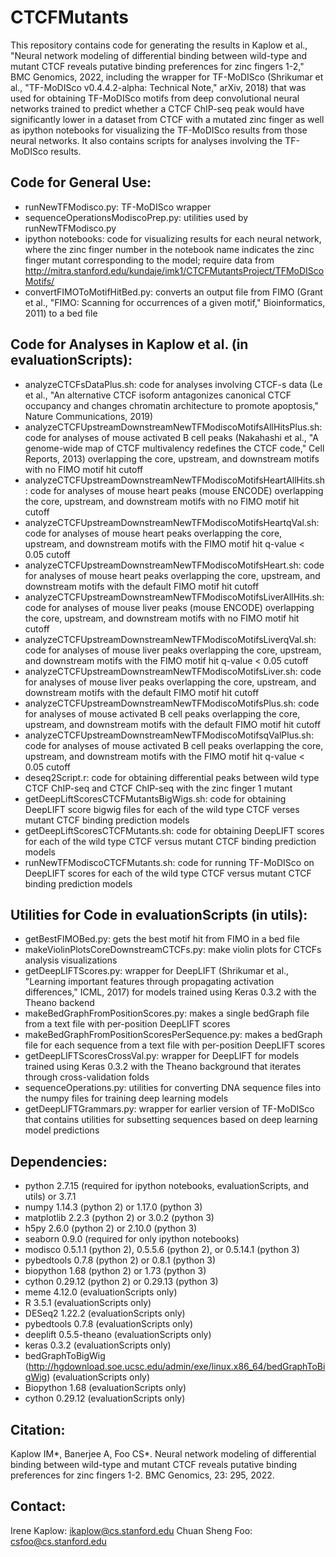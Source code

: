 # CTCFMutants
This repository contains code for generating the results in Kaplow et al., "Neural network modeling of differential binding between wild-type and mutant CTCF reveals putative binding preferences for zinc fingers 1-2," BMC Genomics, 2022, including the wrapper for TF-MoDISco (Shrikumar et al., "TF-MoDISco v0.4.4.2-alpha: Technical Note," arXiv, 2018) that was used for obtaining TF-MoDISco motifs from deep convolutional neural networks trained to predict whether a CTCF ChIP-seq peak would have significantly lower in a dataset from CTCF with a mutated zinc finger as well as ipython notebooks for visualizing the TF-MoDISco results from those neural networks.  It also contains scripts for analyses involving the TF-MoDISco results.
## Code for General Use:
* runNewTFModisco.py: TF-MoDISco wrapper
* sequenceOperationsModiscoPrep.py: utilities used by runNewTFModisco.py
* ipython notebooks: code for visualizing results for each neural network, where the zinc finger number in the notebook name indicates the zinc finger mutant corresponding to the model; require data from http://mitra.stanford.edu/kundaje/imk1/CTCFMutantsProject/TFMoDIScoMotifs/
* convertFIMOToMotifHitBed.py: converts an output file from FIMO (Grant et al., "FIMO: Scanning for occurrences of a given motif," Bioinformatics, 2011) to a bed file
## Code for Analyses in Kaplow et al. (in evaluationScripts):
* analyzeCTCFsDataPlus.sh: code for analyses involving CTCF-s data (Le et al., "An alternative CTCF isoform antagonizes canonical CTCF occupancy and changes chromatin architecture to promote apoptosis," Nature Communications, 2019)
* analyzeCTCFUpstreamDownstreamNewTFModiscoMotifsAllHitsPlus.sh: code for analyses of mouse activated B cell peaks (Nakahashi et al., "A genome-wide map of CTCF multivalency redefines the CTCF code," Cell Reports, 2013) overlapping the core, upstream, and downstream motifs with no FIMO motif hit cutoff
* analyzeCTCFUpstreamDownstreamNewTFModiscoMotifsHeartAllHits.sh: code for analyses of mouse heart peaks (mouse ENCODE) overlapping the core, upstream, and downstream motifs with no FIMO motif hit cutoff
* analyzeCTCFUpstreamDownstreamNewTFModiscoMotifsHeartqVal.sh: code for analyses of mouse heart peaks overlapping the core, upstream, and downstream motifs with the FIMO motif hit q-value < 0.05 cutoff
* analyzeCTCFUpstreamDownstreamNewTFModiscoMotifsHeart.sh: code for analyses of mouse heart peaks overlapping the core, upstream, and downstream motifs with the default FIMO motif hit cutoff
* analyzeCTCFUpstreamDownstreamNewTFModiscoMotifsLiverAllHits.sh: code for analyses of mouse liver peaks (mouse ENCODE) overlapping the core, upstream, and downstream motifs with no FIMO motif hit cutoff
* analyzeCTCFUpstreamDownstreamNewTFModiscoMotifsLiverqVal.sh: code for analyses of mouse liver peaks overlapping the core, upstream, and downstream motifs with the FIMO motif hit q-value < 0.05 cutoff
* analyzeCTCFUpstreamDownstreamNewTFModiscoMotifsLiver.sh: code for analyses of mouse liver peaks overlapping the core, upstream, and downstream motifs with the default FIMO motif hit cutoff
* analyzeCTCFUpstreamDownstreamNewTFModiscoMotifsPlus.sh: code for analyses of mouse activated B cell peaks overlapping the core, upstream, and downstream motifs with the default FIMO motif hit cutoff
* analyzeCTCFUpstreamDownstreamNewTFModiscoMotifsqValPlus.sh: code for analyses of mouse activated B cell peaks overlapping the core, upstream, and downstream motifs with the FIMO motif hit q-value < 0.05 cutoff
* deseq2Script.r: code for obtaining differential peaks between wild type CTCF ChIP-seq and CTCF ChIP-seq with the zinc finger 1 mutant
* getDeepLiftScoresCTCFMutantsBigWigs.sh: code for obtaining DeepLIFT score bigwig files for each of the wild type CTCF verses mutant CTCF binding prediction models
* getDeepLiftScoresCTCFMutants.sh: code for obtaining DeepLIFT scores for each of the wild type CTCF versus mutant CTCF binding prediction models
* runNewTFModiscoCTCFMutants.sh: code for running TF-MoDISco on DeepLIFT scores for each of the wild type CTCF versus mutant CTCF binding prediction models
## Utilities for Code in evaluationScripts (in utils):
* getBestFIMOBed.py: gets the best motif hit from FIMO in a bed file
* makeViolinPlotsCoreDownstreamCTCFs.py: make violin plots for CTCFs analysis visualizations
* getDeepLIFTScores.py: wrapper for DeepLIFT (Shrikumar et al., "Learning important features through propagating activation differences," ICML, 2017) for models trained using Keras 0.3.2 with the Theano backend
* makeBedGraphFromPositionScores.py: makes a single bedGraph file from a text file with per-position DeepLIFT scores
* makeBedGraphFromPositionScoresPerSequence.py: makes a bedGraph file for each sequence from a text file with per-position DeepLIFT scores
* getDeepLIFTScoresCrossVal.py: wrapper for DeepLIFT for models trained using Keras 0.3.2 with the Theano background that iterates through cross-validation folds
* sequenceOperations.py: utilities for converting DNA sequence files into the numpy files for training deep learning models
* getDeepLIFTGrammars.py: wrapper for earlier version of TF-MoDISco that contains utilities for subsetting sequences based on deep learning model predictions
## Dependencies:
* python 2.7.15 (required for ipython notebooks, evaluationScripts, and utils) or 3.7.1
* numpy 1.14.3 (python 2) or 1.17.0 (python 3)
* matplotlib 2.2.3 (python 2) or 3.0.2 (python 3)
* h5py 2.6.0 (python 2) or 2.10.0 (python 3)
* seaborn 0.9.0 (required for only ipython notebooks)
* modisco 0.5.1.1 (python 2), 0.5.5.6 (python 2), or 0.5.14.1 (python 3)
* pybedtools 0.7.8 (python 2) or 0.8.1 (python 3)
* biopython 1.68 (python 2) or 1.73 (python 3)
* cython 0.29.12 (python 2) or 0.29.13 (python 3)
* meme 4.12.0 (evaluationScripts only)
* R 3.5.1 (evaluationScripts only)
* DESeq2 1.22.2 (evaluationScripts only)
* pybedtools 0.7.8 (evaluationScripts only)
* deeplift 0.5.5-theano (evaluationScripts only)
* keras 0.3.2 (evaluationScripts only)
* bedGraphToBigWig (http://hgdownload.soe.ucsc.edu/admin/exe/linux.x86_64/bedGraphToBigWig) (evaluationScripts only)
* Biopython 1.68 (evaluationScripts only)
* cython 0.29.12 (evaluationScripts only)
## Citation:
Kaplow IM*, Banerjee A, Foo CS*.  Neural network modeling of differential binding between wild-type and mutant CTCF reveals putative binding preferences for zinc fingers 1-2.  BMC Genomics, 23: 295, 2022.
## Contact:
Irene Kaplow: ikaplow@cs.stanford.edu
Chuan Sheng Foo: csfoo@cs.stanford.edu
